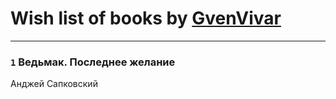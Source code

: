 # Wish list of books by [GvenVivar ](https://www.facebook.com/app_scoped_user_id/158266434925901/)
---

### `1` Ведьмак. Последнее желание
Анджей Сапковский

